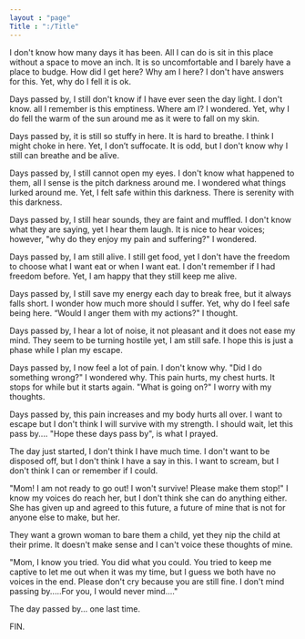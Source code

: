 ```yaml
---
layout : "page"
Title : ":/Title"
---
```

I don't know how many days it has been. All I can do is sit in this place without a space to move an inch. It is so uncomfortable and I barely have a place to budge. How did I get here? Why am I here? I don't have answers for this. Yet, why do I fell it is ok. 


Days passed by, I still don't know if I have ever seen the day light. I don't know.  all I remember is this emptiness. Where am I? I wondered. Yet, why I do fell the warm of the sun around me as it were to fall on my skin. 


Days passed by, it is still so stuffy in here. It is hard to breathe. I think I might choke in here. Yet, I don’t suffocate. It is odd, but I don't know why I still can breathe and be alive. 


Days passed by, I still cannot open my eyes. I don't know what happened to them, all I sense is the pitch darkness around me. I wondered what things lurked around me. Yet, I felt safe within this darkness. There is serenity with this darkness.


Days passed by, I still hear sounds, they are faint and muffled. I don't know what they are saying, yet I hear them laugh. It is nice to hear voices; however, "why do they enjoy my pain and suffering?" I wondered. 


Days passed by, I am still alive. I still get food, yet I don't have the freedom to choose what I want eat or when I want eat. I don't remember if I had freedom before. Yet, I am happy that they still keep me alive. 


Days passed by, I still save my energy each day to break free, but it always falls short. I wonder how much more should I suffer. Yet, why do I feel safe being here. “Would I anger them with my actions?" I thought.


Days passed by, I hear a lot of noise, it not pleasant and it does not ease my mind. They seem to be turning hostile yet, I am still safe. I hope this is just a phase while I plan my escape.


Days passed by, I now feel a lot of pain. I don't know why. "Did I do something wrong?" I wondered why. This pain hurts, my chest hurts. It stops for while but it starts again. "What is going on?" I worry with my thoughts.


Days passed by, this pain increases and my body hurts all over. I want to escape but I don't think I will survive with my strength. I should wait, let this pass by.... "Hope these days pass by", is what I prayed.


The day just started, I don't think I have much time. I don't want to be disposed off, but I don't think I have a say in this. I want to scream, but I don't think I can or remember if I could.  


"Mom! I am not ready to go out! I won't survive! Please make them stop!" I know my voices do reach her, but I don't think she can do anything either. She has given up and agreed to this future, a future of mine that is not for anyone else to make, but her. 


They want a grown woman to bare them a child, yet they nip the child at their prime. It doesn't make sense and I can't voice these thoughts of mine. 


"Mom, I know you tried. You did what you could. You tried to keep me captive to let me out when it was my time, but I guess we both have no voices in the end. Please don't cry because you are still fine. I don't mind passing by.....For you, I would never mind...."

The day passed by... one last time.

FIN.